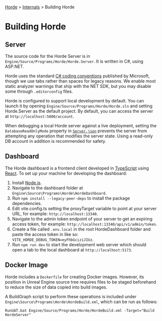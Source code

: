 [Horde](../../README.md) > [Internals](../Internals.md) > Building Horde

# Building Horde

## Server

The source code for the Horde Server is in `Engine/Source/Programs/Horde/Horde.Server`. It is written in C#, using ASP.NET.

Horde uses the standard
[C# coding conventions](https://learn.microsoft.com/en-us/dotnet/csharp/fundamentals/coding-style/coding-conventions)
published by Microsoft, though we use tabs rather than spaces for legacy reasons. We enable most static analyzer warnings
that ship with the NET SDK, but you may disable some through `.editorconfig` files.

Horde is configured to support local development by default. You can launch it by opening
`Engine/Source/Programs/Horde/Horde.sln` and setting Horde.Server as the default project. 
By default, you can access the server at `http://localhost:5000/account`.

When debugging a local Horde server against a live deployment, setting the `DatabaseReadOnlyMode` property in
[`Server.json`](../Deployment/ServerSettings.md) prevents the server from attempting any operation that modifies the
server state. Using a read-only DB account in addition is recommended for safety.

## Dashboard

The Horde dashboard is a frontend client developed in [TypeScript](https://www.typescriptlang.org) using
[React](https://react.dev/). To set up your machine for developing the dashboard:

1. Install [Node.js](https://nodejs.org/en/download).
2. Navigate to the dashboard folder at `Engine\Source\Programs\Horde\HordeDashboard`.
3. Run `npm install --legacy-peer-deps` to install the package dependencies.
4. Edit vite.config.ts setting the proxyTarget variable to point at your server URL, for example: `http://localhost:13340`.
5. Navigate to the admin token endpoint of your server to get an expiring access token, for example:
   `http://localhost:13340/api/v1/admin/token`.
6. Create a file called `.env.local` in the root HordeDashboard folder and paste the access token in like
   so: `VITE_HORDE_DEBUG_TOKEN=eyFhbGciziJIUz`.
7. Run `npm run dev` to start the development web server which should open a tab to the local dashboard at
   `http://localhost:5173`.

## Docker Image

Horde includes a `Dockerfile` for creating Docker images. However, its position in Unreal Engine source tree requires
files to be staged beforehand to reduce the size of data copied into build images.

A BuildGraph script to perform these operations is included under `Engine\Source\Programs\Horde\HordeBuild.xml`, which
can be run as follows:

    RunUAT.bat Engine/Source/Programs/Horde/HordeBuild.xml -Target="Build HordeServer"
